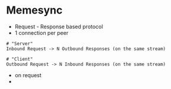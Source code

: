 # Memesync

- Request - Response based protocol
- 1 connection per peer


```
# "Server"
Inbound Request -> N Outbound Responses (on the same stream)

# "Client"
Outbound Request -> N Inbound Responses (on the same stream)
```


- on request 
- 
